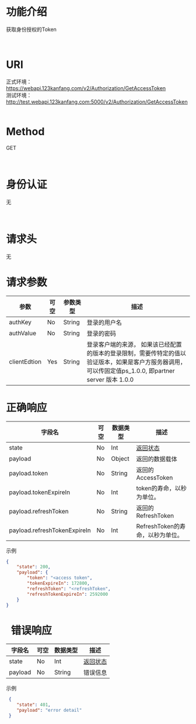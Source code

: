 ﻿功能介绍
========

获取身份授权的Token

 

URI
===
正式环境：  
https://webapi.123kanfang.com/v2/Authorization/GetAccessToken  
测试环境：
http://test.webapi.123kanfang.com:5000/v2/Authorization/GetAccessToken
 

Method
======

GET

 

身份认证
========
无

 

请求头
======
无

请求参数
========

| 参数  | 可空 | 参数类型 | 描述     |
|-----------|----------|--------------|--------------|
| authKey   | No       | String       | 登录的用户名 |
| authValue | No       | String       | 登录的密码   |
| clientEdtion | Yes   | String       | 登录客户端的来源， 如果该已经配置的版本的登录限制，需要传特定的值以验证版本，如果是客户方服务器调用，可以传固定值ps_1.0.0, 即partner server 版本 1.0.0 |

正确响应
========

| 字段名                   | 可空 | 数据类型 | 描述  |
|-------|----------|------|-----|
| state                        | No       | Int          | [返回状态](../Agreement/APIResponseState.md) |
| payload                      | No       | Object       | 返回的数据载体 |
| payload.token                | No       | String       | 返回的AccessToken |
| payload.tokenExpireIn        | No       | Int          | token的寿命，以秒为单位。|
| payload.refreshToken         | No       | String       | 返回的RefreshToken  |
| payload.refreshTokenExpireIn | No       | Int          | RefreshToken的寿命，以秒为单位。|

示例
``` json
{
    "state": 200,
    "payload": {
        "token": "<access token",
        "tokenExpireIn": 172800,
        "refreshToken": "<refreshToken",
        "refreshTokenExpireIn": 2592000
    }
}
```
 
错误响应
========

| 字段名 | 可空 | 数据类型 | 描述  |
|------------|----------|--------------|-------|
| state      | No       | Int          | [返回状态](../Agreement/APIResponseState.md) |
| payload    | No       | String       | 错误信息 |

示例
``` json
 {
    "state": 401,
    "payload": "error detail"
 }
```
